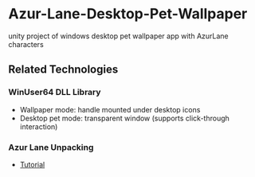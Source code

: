 # Azur-Lane-Desktop-Pet-Wallpaper
unity project of windows desktop pet wallpaper app with AzurLane characters

## Related Technologies

### WinUser64 DLL Library
- Wallpaper mode: handle mounted under desktop icons  
- Desktop pet mode: transparent window (supports click-through interaction)  

### Azur Lane Unpacking
- [Tutorial](./AzurlaneExtractTutorial/Tutorial.md)  




